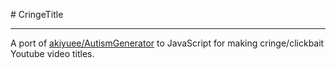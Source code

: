 # CringeTitle

---

A port of [akiyuee/AutismGenerator](https://github.com/akiyuee/AutismGenerator) to JavaScript for making cringe/clickbait Youtube video titles.

